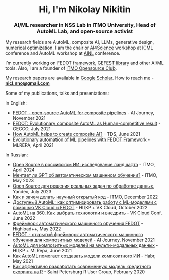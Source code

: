 <h1 align="center">Hi, I'm Nikolay Nikitin</h1>
<h3 align="center">AI/ML researcher in NSS Lab in ITMO University, Head of AutoML Lab, and open-source activist</h3>

My research fields are AutoML, composite AI, LLMs, generative design, numerical optimization. 
I am the chair or [AI4Science](https://ai4sciencecommunity.github.io/) workshop at ICML conference and AutoML workshop at [AINL](https://ainlconf.ru/) conference.

I’m currently working on [FEDOT framework](https://github.com/aimclub/FEDOT), [GEFEST library](https://github.com/aimclub/GEFEST) and other AI/ML tools. Also, I am a founder of [ITMO Opensource Club](https://github.com/aimclub/open-source-ops).

My research papers are available in [Google Scholar](https://scholar.google.com/citations?user=eQBTGccAAAAJ&hl=ru). How to reach me - **nicl.nno@gmail.com**

Some of my publications, talks and presentations:

In English:
- [FEDOT - open-source AutoML for composite pipelines](https://www.youtube.com/watch?v=qiVRZvJCio0) - AI Journey, November 2021
- [FEDOT: Evolutionary composite AutoML as Human-competitive result](https://www.youtube.com/watch?v=9Rhqcsrolb8&ab_channel=NSS-Lab) - GECCO, July 2021
- [How AutoML helps to create composite AI?](https://towardsdatascience.com/how-automl-helps-to-create-composite-ai-f09e05287563) - TDS, June 2021
- [Evolutionary automation of ML pipelines with FEDOT Framework](https://www.youtube.com/watch?v=wXIP-1wGYQ8) - MLREPA, April 2021

In Russian:
- [Open Source в российском ИИ: исследование ландшафта](https://habr.com/ru/companies/spbifmo/articles/805455) - ITMO, April 2024
- [Мечтает ли GPT об автоматическом машинном обучении?](https://www.youtube.com/watch?v=3f_voYqNgDI) - ITMO, May 2023
- [Open Source для решения реальных задач по обработке данных](https://www.youtube.com/watch?v=XAZkI6O0lDo), Yandex, July 2023
- [Как и зачем делать научный открытый код](https://www.youtube.com/watch?v=whX1qLbmxUE) - ITMO, December 2022
- [Доступный AutoML: как оптимизировать работу с ML-моделями с помощью VK Cloud и FEDOT](https://vk.com/video-164978780_456239220) - НЦКР + VK Cloud, October 2022
- [AutoML на 360. Как выбрать технологии и внедрить](https://www.youtube.com/watch?v=__JNZKrpx7c) - VK Cloud Conf, June 2022
- [Фреймворк автоматического машинного обучения FEDOT](https://youtu.be/6e0wzxnUGuE?t=1320) - Highload++, May 2022
- [FEDOT - открытый фреймворк автоматического машинного обучения для композитных моделей](https://www.youtube.com/watch?v=JblS7AmnkXA) - AI Journey, November 2021
- [AutoML для композитных моделей на мульти-модальных данных](https://www.youtube.com/watch?v=wX-3es2gXro) - НЦКР + MLRepa, June 2021
- [Как AutoML помогает создавать модели композитного ИИ](https://habr.com/ru/company/spbifmo/blog/558450/) - Habr, May 2021
- [Как эффективно разработать современную модель кредитного скоринга на R](https://www.youtube.com/watch?v=fCM8mQJGims) - Saint Petersburg R User Group, February 2020
